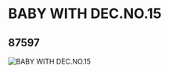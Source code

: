 # BABY WITH DEC.NO.15
## 87597
![BABY WITH DEC.NO.15](https://lc-www-live-s.legocdn.com/media/bricks/5/2/4560462.jpg)